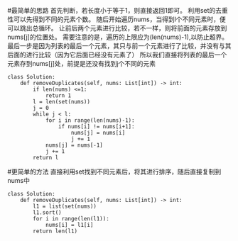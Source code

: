 #最简单的思路
首先判断，若长度小于等于1，则直接返回1即可。
利用set的去重性可以先得到不同的元素个数。
随后开始遍历nums，当得到l个不同元素时，便可以跳出总循环。
让前后两个元素进行比较，若不一样，则将前面的元素存放到nums[j]的位置处。
需要注意的是，遍历的上限应为(len(nums)-1),以防止超界。
最后一步是因为列表的最后一个元素，其只与前一个元素进行了比较，并没有与其后面的进行比较（因为它后面已经没有元素了）
所以我们直接将列表的最后一个元素存到nums[j]处，前提是还没有找到j个不同的元素

```shell
class Solution:
    def removeDuplicates(self, nums: List[int]) -> int:
        if len(nums) <=1:
            return 1
        l = len(set(nums))
        j = 0
        while j < l:
            for i in range(len(nums)-1):
                if nums[i] != nums[i+1]:
                    nums[j] = nums[i]
                    j += 1
            nums[j] = nums[-1]
            j += 1
        return l
```


#更简单的方法
直接利用set找到不同元素后，将其进行排序，随后直接复制到nums中
```shell
class Solution:
    def removeDuplicates(self, nums: List[int]) -> int:
        l1 = list(set(nums))
        l1.sort()
        for i in range(len(l1)):
            nums[i] = l1[i]
        return len(l1)

```
